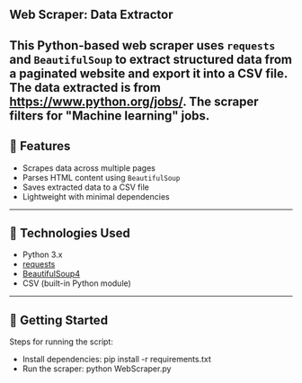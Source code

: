 ## Web Scraper: Data Extractor

This Python-based web scraper uses `requests` and `BeautifulSoup` to extract structured data from a paginated website and export it into a CSV file.
The data extracted is from https://www.python.org/jobs/. The scraper filters for "Machine learning" jobs.
---

## 📌 Features

- Scrapes data across multiple pages
- Parses HTML content using `BeautifulSoup`
- Saves extracted data to a CSV file
- Lightweight with minimal dependencies

---

## 🧰 Technologies Used

- Python 3.x
- [requests](https://pypi.org/project/requests/)
- [BeautifulSoup4](https://pypi.org/project/beautifulsoup4/)
- CSV (built-in Python module)

---

## 🚀 Getting Started
Steps for running the script:
* Install dependencies: pip install -r requirements.txt
* Run the scraper: python WebScraper.py